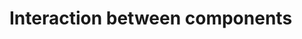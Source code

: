 # Interaction between components

<div id="annotated-text--interaction"></div>

<script setup>
//
import { interActionBetweenComponents } from "@demo";
import { onMounted } from "vue";
import { createAnnotatedText, clearAnnotatedTextCache} from "@ghentcdh/vue-component-annotated-text";


onMounted(()=> {
    clearAnnotatedTextCache();
    interActionBetweenComponents('annotated-text--interaction')
});
</script>
